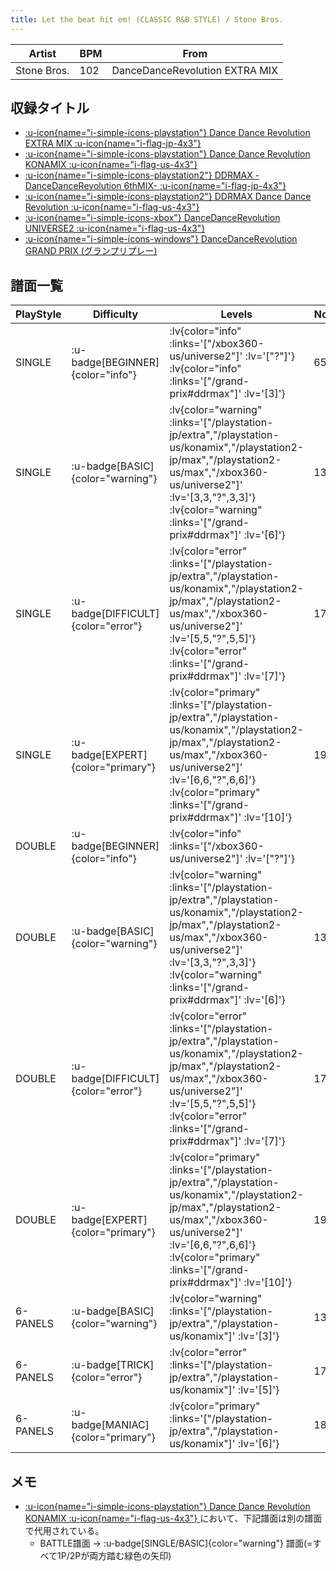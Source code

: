 ```yaml
---
title: Let the beat hit em! (CLASSIC R&B STYLE) / Stone Bros.
---
```


|Artist|BPM|From|
|------|---|----|
|Stone Bros.|102|DanceDanceRevolution EXTRA MIX|

## 収録タイトル

- [ :u-icon{name="i-simple-icons-playstation"} Dance Dance Revolution EXTRA MIX :u-icon{name="i-flag-jp-4x3"} ](/playstation-jp/extra)
- [ :u-icon{name="i-simple-icons-playstation"} Dance Dance Revolution KONAMIX :u-icon{name="i-flag-us-4x3"} ](/playstation-us/konamix)
- [ :u-icon{name="i-simple-icons-playstation2"} DDRMAX -DanceDanceRevolution 6thMIX- :u-icon{name="i-flag-jp-4x3"} ](/playstation2-jp/max)
- [ :u-icon{name="i-simple-icons-playstation2"} DDRMAX Dance Dance Revolution :u-icon{name="i-flag-us-4x3"} ](/playstation2-us/max)
- [ :u-icon{name="i-simple-icons-xbox"} DanceDanceRevolution UNIVERSE2 :u-icon{name="i-flag-us-4x3"} ](/xbox360-us/universe2)
- [ :u-icon{name="i-simple-icons-windows"} DanceDanceRevolution GRAND PRIX (グランプリプレー)](/grand-prix#ddrmax)

## 譜面一覧

|PlayStyle|Difficulty|Levels|Notes|Movie|
|---------|----------|------|-----|-----|
|SINGLE| :u-badge[BEGINNER]{color="info"} | :lv{color="info" :links='["/xbox360-us/universe2"]' :lv='["?"]'}  :lv{color="info" :links='["/grand-prix#ddrmax"]' :lv='[3]'} |65/0||
|SINGLE| :u-badge[BASIC]{color="warning"} | :lv{color="warning" :links='["/playstation-jp/extra","/playstation-us/konamix","/playstation2-jp/max","/playstation2-us/max","/xbox360-us/universe2"]' :lv='[3,3,"?",3,3]'}  :lv{color="warning" :links='["/grand-prix#ddrmax"]' :lv='[6]'} |133/0||
|SINGLE| :u-badge[DIFFICULT]{color="error"} | :lv{color="error" :links='["/playstation-jp/extra","/playstation-us/konamix","/playstation2-jp/max","/playstation2-us/max","/xbox360-us/universe2"]' :lv='[5,5,"?",5,5]'}  :lv{color="error" :links='["/grand-prix#ddrmax"]' :lv='[7]'} |172/0||
|SINGLE| :u-badge[EXPERT]{color="primary"} | :lv{color="primary" :links='["/playstation-jp/extra","/playstation-us/konamix","/playstation2-jp/max","/playstation2-us/max","/xbox360-us/universe2"]' :lv='[6,6,"?",6,6]'}  :lv{color="primary" :links='["/grand-prix#ddrmax"]' :lv='[10]'} |192/0||
|DOUBLE| :u-badge[BEGINNER]{color="info"} | :lv{color="info" :links='["/xbox360-us/universe2"]' :lv='["?"]'} |||
|DOUBLE| :u-badge[BASIC]{color="warning"} | :lv{color="warning" :links='["/playstation-jp/extra","/playstation-us/konamix","/playstation2-jp/max","/playstation2-us/max","/xbox360-us/universe2"]' :lv='[3,3,"?",3,3]'}  :lv{color="warning" :links='["/grand-prix#ddrmax"]' :lv='[6]'} |134/0||
|DOUBLE| :u-badge[DIFFICULT]{color="error"} | :lv{color="error" :links='["/playstation-jp/extra","/playstation-us/konamix","/playstation2-jp/max","/playstation2-us/max","/xbox360-us/universe2"]' :lv='[5,5,"?",5,5]'}  :lv{color="error" :links='["/grand-prix#ddrmax"]' :lv='[7]'} |172/0||
|DOUBLE| :u-badge[EXPERT]{color="primary"} | :lv{color="primary" :links='["/playstation-jp/extra","/playstation-us/konamix","/playstation2-jp/max","/playstation2-us/max","/xbox360-us/universe2"]' :lv='[6,6,"?",6,6]'}  :lv{color="primary" :links='["/grand-prix#ddrmax"]' :lv='[10]'} |190/0||
|6-PANELS| :u-badge[BASIC]{color="warning"} | :lv{color="warning" :links='["/playstation-jp/extra","/playstation-us/konamix"]' :lv='[3]'} |133/0||
|6-PANELS| :u-badge[TRICK]{color="error"} | :lv{color="error" :links='["/playstation-jp/extra","/playstation-us/konamix"]' :lv='[5]'} |172/0||
|6-PANELS| :u-badge[MANIAC]{color="primary"} | :lv{color="primary" :links='["/playstation-jp/extra","/playstation-us/konamix"]' :lv='[6]'} |189/0||

## メモ

- [ :u-icon{name="i-simple-icons-playstation"} Dance Dance Revolution KONAMIX :u-icon{name="i-flag-us-4x3"} ](/playstation-us/konamix)において、下記譜面は別の譜面で代用されている。
  - BATTLE譜面 → :u-badge[SINGLE/BASIC]{color="warning"} 譜面(=すべて1P/2Pが両方踏む緑色の矢印)
